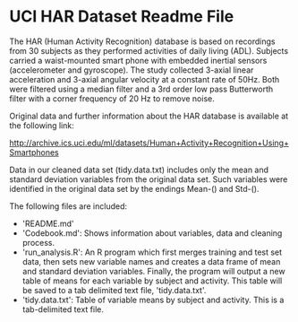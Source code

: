 # UCI HAR Dataset Readme File #

The HAR (Human Activity Recognition) database is based on recordings from 30 subjects as they performed activities of daily living (ADL). Subjects carried a waist-mounted smart phone with embedded inertial sensors (accelerometer and gyroscope). The study collected 3-axial linear acceleration and 3-axial angular velocity at a constant rate of 50Hz. Both were filtered using a median filter and a 3rd order low pass Butterworth filter with a corner frequency of 20 Hz to remove noise.

Original data and further information about the HAR database is available at the following link:

http://archive.ics.uci.edu/ml/datasets/Human+Activity+Recognition+Using+Smartphones

Data in our cleaned data set (tidy.data.txt) includes only the mean and standard deviation variables from the original data set. Such variables were identified in the original data set by the endings Mean-() and Std-().

The following files are included:

* 'README.md'
* 'Codebook.md': Shows information about variables, data and cleaning process. 
* 'run_analysis.R': An R program which first merges training and test set data, then sets new variable names and creates a data frame of mean and standard deviation variables. Finally, the program will output a new table of means for each variable by subject and activity. This table will be saved to a tab delimited text file, 'tidy.data.txt'. 
* 'tidy.data.txt': Table of variable means by subject and activity. This is a tab-delimited text file.

